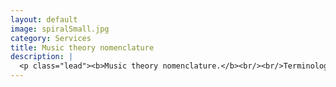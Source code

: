 ```yaml
---
layout: default
image: spiralSmall.jpg
category: Services
title: Music theory nomenclature
description: |
  <p class="lead"><b>Music theory nomenclature.</b><br/><br/>Terminological and notational conventions used in CU–Boulder core theory and aural skills courses.<br/><br/><a href="/nomenclature/">Read more...</a></p>
---
```

